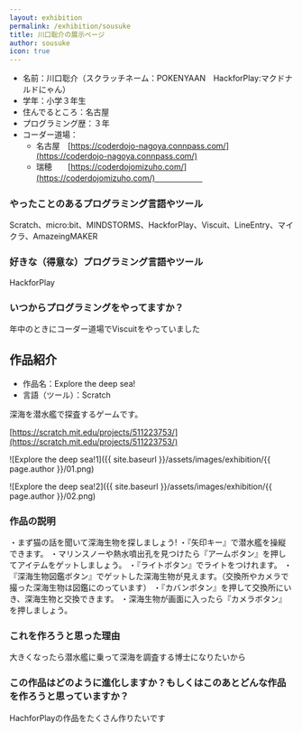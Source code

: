 ```yaml
---
layout: exhibition
permalink: /exhibition/sousuke
title: 川口聡介の展示ページ
author: sousuke
icon: true
---
```

- 名前：川口聡介（スクラッチネーム：POKENYAAN　HackforPlay:マクドナルドにゃん）
- 学年：小学３年生
- 住んでるところ：名古屋
- プログラミング歴：３年
- コーダー道場：
  - 名古屋　[https://coderdojo-nagoya.connpass.com/](https://coderdojo-nagoya.connpass.com/)
  - 瑞穂　　[https://coderdojomizuho.com/](https://coderdojomizuho.com/)　　　　　　

### やったことのあるプログラミング言語やツール

Scratch、micro:bit、MINDSTORMS、HackforPlay、Viscuit、LineEntry、マイクラ、AmazeingMAKER

### 好きな（得意な）プログラミング言語やツール

HackforPlay

### いつからプログラミングをやってますか？

年中のときにコーダー道場でViscuitをやっていました

## 作品紹介

- 作品名：Explore the deep sea!
- 言語（ツール）：Scratch

深海を潜水艦で探査するゲームです。

[https://scratch.mit.edu/projects/511223753/](https://scratch.mit.edu/projects/511223753/)

![Explore the deep sea!1]({{ site.baseurl }}/assets/images/exhibition/{{ page.author }}/01.png)

![Explore the deep sea!2]({{ site.baseurl }}/assets/images/exhibition/{{ page.author }}/02.png)

### 作品の説明

・まず猫の話を聞いて深海生物を探しましょう!
・『矢印キー』で潜水艦を操縦できます。
・マリンスノーや熱水噴出孔を見つけたら『アームボタン』を押してアイテムをゲットしましょう。
・『ライトボタン』でライトをつけれます。
・『深海生物図鑑ボタン』でゲットした深海生物が見えます。（交換所やカメラで撮った深海生物は図鑑にのっています）
・『カバンボタン』を押して交換所にいき、深海生物と交換できます。
・深海生物が画面に入ったら『カメラボタン』を押しましょう。

### これを作ろうと思った理由

大きくなったら潜水艦に乗って深海を調査する博士になりたいから

### この作品はどのように進化しますか？もしくはこのあとどんな作品を作ろうと思っていますか？

HachforPlayの作品をたくさん作りたいです
